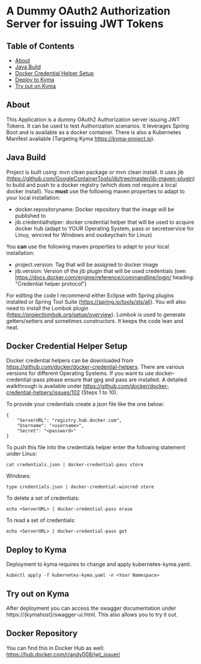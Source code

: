# A Dummy OAuth2 Authorization Server for issuing JWT Tokens

## Table of Contents
  - [About](#about)
  - [Java Build](#java-build)
  - [Docker Credential Helper Setup](#docker-credential-helper-setup)
  - [Deploy to Kyma](#deploy-to-kyma)
  - [Try out on Kyma](#try-out-on-kyma)


## About

This Application is a dummy OAuth2 Authorization server issuing JWT Tokens. It can be used to test Authorization scenarios. It leverages Spring Boot and is available as a docker container. There is also a Kubernetes Manifest available (Targeting Kyma https://kyma-project.io).



## Java Build

Project is built using: mvn clean package or mvn clean install. It uses jib (https://github.com/GoogleContainerTools/jib/tree/master/jib-maven-plugin) to build and push to a docker registry (which does not require a local docker install). You **must** use the following maven properties to adapt to your local installation: 

* docker.repositoryname: Docker repository that the image will be published to
* jib.credentialhelper: docker credential helper that will be used to acquire docker hub (adapt to YOUR Operating System, pass or secretservice for Linuy, wincred for Windows and osxkeychain for Linux)


You **can** use the following maven properties to adapt to your local installation: 

* project.version: Tag that will be assigned to docker image 
* jib.version: Version of the jib plugin that will be used
credentials (see: https://docs.docker.com/engine/reference/commandline/login/ heading: "Credential helper protocol")

For editing the code I recommend either Eclipse with Spring plugins installed or Spring Tool Suite (https://spring.io/tools/sts/all). You will also need to install the Lombok plugin (https://projectlombok.org/setup/overview). Lombok is used to generate getters/setters and sometimes constructors. It keeps the code lean and neat.

## Docker Credential Helper Setup

Docker credential helpers can be downloaded from https://github.com/docker/docker-credential-helpers. There are various versions for different Operating Systems. If you want to use docker-credential-pass please ensure that gpg and pass are installed. A detailed walkthrough is available under https://github.com/docker/docker-credential-helpers/issues/102 (Steps 1 to 10).

To provide your credentials create a json file like the one below:

```
{ 
    "ServerURL": "registry.hub.docker.com",
    "Username": "<username>", 
    "Secret": "<password>" 
}
```

To push this file into the credentials helper enter the following statement under Linux:

`cat credentials.json | docker-credential-pass store`

Windows:

`type credentials.json | docker-credential-wincred store`

To delete a set of credentials:

`echo <ServerURL> | docker-credential-pass erase`

To read a set of credentials:

`echo <ServerURL> | docker-credential-pass get`



## Deploy to Kyma 

Deployment to kyma requires to change and apply kubernetes-kyma.yaml. 

```
kubectl apply -f kubernetes-kyma.yaml -n <Your Namespace>
```

## Try out on Kyma

After deployment you can access the swagger documentation under https://{kymahost}/swagger-ui.html. This also allows you to try it out. 


## Docker Repository

You can find this in Docker Hub as well: https://hub.docker.com/r/andy008/jwt_issuer/ 